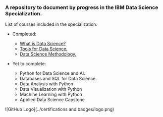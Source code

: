 ### A repository to document by progress in the IBM Data Science Specialization.

List of courses included in the specialization:
* Completed:

    * [What is Data Science?](https://www.coursera.org/account/accomplishments/certificate/XBWWVWY4PXC3)
    * [Tools for Data Science.](https://www.coursera.org/account/accomplishments/certificate/3V7HZKW5K86L)
    * [Data Science Methodology.](https://www.coursera.org/account/accomplishments/certificate/NKU5G6QN2UDY)

* Yet to complete:

    * Python for Data Science and AI.
    * Databases and SQL for Data Science.
    * Data Analysis with Python
    * Data Visualization with Python
    * Machine Learning with Python
    * Applied Data Science Capstone

![GitHub Logo](../certifications and badges/logo.png)